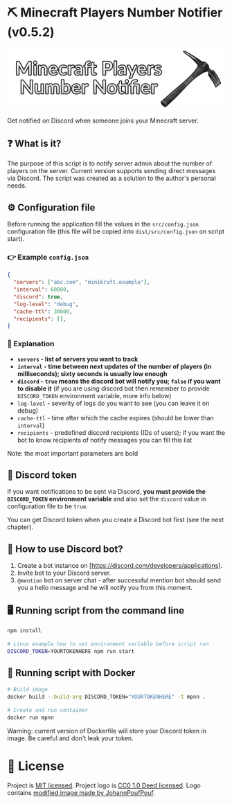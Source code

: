 # ⛏️ Minecraft Players Number Notifier (v0.5.2)

![Minecraft Players Number Notifier logo](logo.png?raw=true)

Get notified on Discord when someone joins your Minecraft server.

## ❓ What is it?

The purpose of this script is to notify server admin about the number of players on the server. Current version supports sending direct messages via Discord. The script was created as a solution to the author's personal needs.

## ⚙️ Configuration file

Before running the application fill the values in the `src/config.json` configuration file (this file will be copied into `dist/src/config.json` on script start).

### 👉 Example `config.json`

```json
{
  "servers": ["abc.com", "minikraft.example"],
  "interval": 60000,
  "discord": true,
  "log-level": "debug",
  "cache-ttl": 30000,
  "recipients": [],
}
```

### 💬 Explanation

- **`servers` - list of servers you want to track**
- **`interval` - time between next updates of the number of players (in milliseconds); sixty seconds is usually low enough**
- **`discord` - `true` means the discord bot will notify you; `false` if you want to disable it** (if you are using discord bot then remember to provide `DISCORD_TOKEN` environment variable, more info below)
- `log-level` - severity of logs do you want to see (you can leave it on debug)
- `cache-ttl` - time after which the cache expires (should be lower than `interval`)
- `recipients` - predefined discord recipients (IDs of users); if you want the bot to know recipients of notify messages you can fill this list

Note: the most important parameters are bold

## 🔑 Discord token

If you want notifications to be sent via Discord, **you must provide the `DISCORD_TOKEN` environment variable** and also set the `discord` value in configuration file to be `true`.

You can get Discord token when you create a Discord bot first (see the next chapter).

## 🤖 How to use Discord bot?

1. Create a bot instance on [https://discord.com/developers/applications].
2. Invite bot to your Discord server.
3. `@mention` bot on server chat - after successful mention bot should send you a hello message and he will notify you from this moment.

## 🖥️ Running script from the command line

```bash
npm install
```

```bash
# Linux example how to set environment variable before script run
DISCORD_TOKEN=YOURTOKENHERE npm run start
```

## 🐋 Running script with Docker

```bash
# Build image
docker build --build-arg DISCORD_TOKEN="YOURTOKENHERE" -t mpnn .
```

```bash
# Create and run container
docker run mpnn
```

Warning: current version of Dockerfile will store your Discord token in image. Be careful and don't leak your token.

# 📜 License

Project is [MIT licensed](LICENSE).
Project logo is [CC0 1.0 Deed licensed](https://creativecommons.org/publicdomain/zero/1.0/deed.en). Logo contains [modified image made by JohannPoufPouf](https://openverse.org/image/93f54523-5ce1-469a-9cf6-531f0ca8b6ea).
